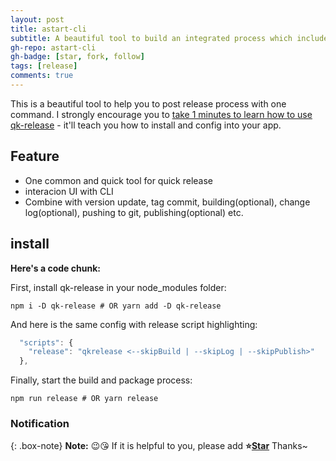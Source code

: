 ```yaml
---
layout: post
title: astart-cli
subtitle: A beautiful tool to build an integrated process which includes commit, build, change log, push and publish.
gh-repo: astart-cli
gh-badge: [star, fork, follow]
tags: [release]
comments: true
---
```


This is a beautiful tool to help you to post release process with one command. I strongly encourage you to [take 1 minutes to learn how to use qk-release](https://github.com/YanPanMichael/qk-release) - it'll teach you how to install and config into your app.

## Feature

- One common and quick tool for quick release
- interacion UI with CLI
- Combine with version update, tag commit, building(optional), change log(optional), pushing to git, publishing(optional) etc.

<!-- Here's a useless table:

| Number | Next number | Previous number |
| :------ |:--- | :--- |
| Five | Six | Four |
| Ten | Eleven | Nine |
| Seven | Eight | Six |
| Two | Three | One | -->


<!-- How about a yummy crepe?

![Crepe](https://s3-media3.fl.yelpcdn.com/bphoto/cQ1Yoa75m2yUFFbY2xwuqw/348s.jpg)

It can also be centered!

![Crepe](https://s3-media3.fl.yelpcdn.com/bphoto/cQ1Yoa75m2yUFFbY2xwuqw/348s.jpg){: .mx-auto.d-block :} -->

## install

**Here's a code chunk:**

First, install qk-release in your node_modules folder:

~~~
npm i -D qk-release # OR yarn add -D qk-release
~~~

And here is the same config with release script highlighting:

```javascript
  "scripts": {
    "release": "qkrelease <--skipBuild | --skipLog | --skipPublish>"
  },
```

Finally, start the build and package process:

~~~
npm run release # OR yarn release
~~~

<!-- And here is the same code yet again but with line numbers:

{% highlight javascript linenos %}
var foo = function(x) {
  return(x + 5);
}
foo(3)
{% endhighlight %} -->

### Notification

{: .box-note}
**Note:** 😉😘 If it is helpful to you, please add <b>⭐️<a href="https://github.com/YanPanMichael/qk-release">Star</a></b> Thanks~

<!-- ### Warning

{: .box-warning}
**Warning:** This is a warning box.

### Error

{: .box-error}
**Error:** This is an error box. -->